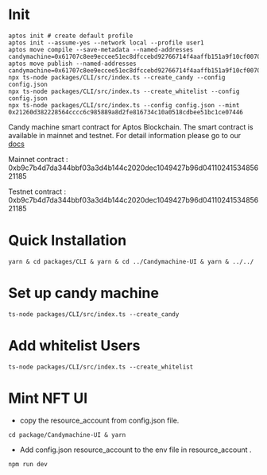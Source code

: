 # Init

```shell
aptos init # create default profile
aptos init --assume-yes --network local --profile user1
aptos move compile --save-metadata --named-addresses candymachine=0x61707c8ee9eccee51ec8dfccebd92766714f4aaffb151a9f10cf0070b14d14b2
aptos move publish --named-addresses candymachine=0x61707c8ee9eccee51ec8dfccebd92766714f4aaffb151a9f10cf0070b14d14b2
npx ts-node packages/CLI/src/index.ts --create_candy --config config.json
npx ts-node packages/CLI/src/index.ts --create_whitelist --config config.json
npx ts-node packages/CLI/src/index.ts --config config.json --mint 0x21260d382228564cccc6c985889a8d2fe816734c10a0518cdbee51bc1ce07446
```




Candy machine smart contract for Aptos Blockchain. The smart contract is available in mainnet and testnet. For detail information please go to our [docs](https://docs.mokshya.io)

Mainnet contract : 0xb9c7b4d7da344bbf03a3d4b144c2020dec1049427b96d0411024153485621185

Testnet contract : 0xb9c7b4d7da344bbf03a3d4b144c2020dec1049427b96d0411024153485621185

# Quick Installation 

```shell
yarn & cd packages/CLI & yarn & cd ../Candymachine-UI & yarn & ../../
```
# Set up candy machine 

```shell
ts-node packages/CLI/src/index.ts --create_candy 
```

# Add whitelist Users

```shell
ts-node packages/CLI/src/index.ts --create_whitelist 
```

# Mint NFT UI

* copy the resource_account from config.json file.

```shell
cd package/Candymachine-UI & yarn
```

* Add config.json resource_account to the env file in resource_account .

```shell 
npm run dev  
```